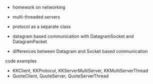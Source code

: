 - homework on networking

- multi-threaded servers
- protocol as a separate class
- datagram based communication with DatagramSocket and DatagramPacket
- differences between Datagram and Socket based communication


code examples

- KKClient, KKProtocol, KKServerMultiServer, KKMultiServerThread
- QuoteClient, QuoteServer, QuoteServerThread
